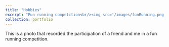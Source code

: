 ```yaml
---
title: "Hobbies"
excerpt: "Fun running competition<br/><img src='/images/funRunning.png'>"
collection: portfolio
---
```


This is a photo that recorded the participation of a friend and me in a fun running competition.
